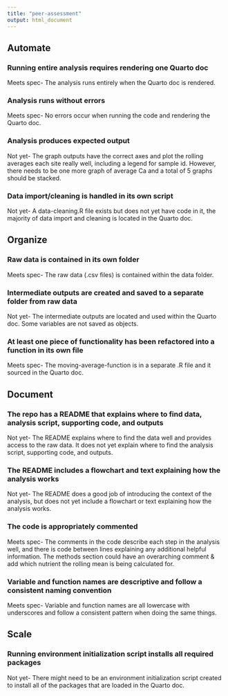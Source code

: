 ```yaml
---
title: "peer-assessment"
output: html_document
---
```


## Automate
### Running entire analysis requires rendering one Quarto doc
Meets spec- 
The analysis runs entirely when the Quarto doc is rendered.

### Analysis runs without errors
Meets spec-
No errors occur when running the code and rendering the Quarto doc.

### Analysis produces expected output
Not yet- 
The graph outputs have the correct axes and plot the rolling averages each site really well, including a legend for sample id. However, there needs to be one more graph of average Ca and a total of 5 graphs should be stacked. 

### Data import/cleaning is handled in its own script
Not yet- 
A data-cleaning.R file exists but does not yet have code in it, the majority of data import and cleaning is located in the Quarto doc. 


## Organize
### Raw data is contained in its own folder
Meets spec- 
The raw data (.csv files) is contained within the data folder.

### Intermediate outputs are created and saved to a separate folder from raw data
Not yet-
The intermediate outputs are located and used within the Quarto doc. Some variables are not saved as objects.

### At least one piece of functionality has been refactored into a function in its own file
Meets spec-
The moving-average-function is in a separate .R file and it sourced in the Quarto doc.

## Document
### The repo has a README that explains where to find data, analysis script, supporting code, and outputs
Not yet- 
The README explains where to find the data well and provides access to the raw data. It does not yet explain where to find the analysis script, supporting code, and outputs.

### The README includes a flowchart and text explaining how the analysis works
Not yet-
The README does a good job of introducing the context of the analysis, but does not yet include a flowchart or text explaining how the analysis works.

### The code is appropriately commented
Meets spec-
The comments in the code describe each step in the analysis well, and there is code between lines explaining any additional helpful information. The methods section could have an overarching comment & add which nutrient the rolling mean is being calculated for.

### Variable and function names are descriptive and follow a consistent naming convention
Meets spec- 
Variable and function names are all lowercase with underscores and follow a consistent pattern when doing the same things. 

## Scale
### Running environment initialization script installs all required packages
Not yet-
There might need to be an environment initialization script created to install all of the packages that are loaded in the Quarto doc.

